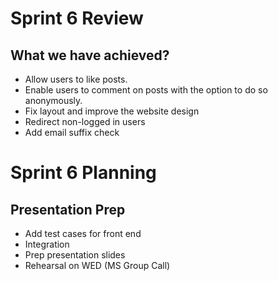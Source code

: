 # Sprint 6 Review

## What we have achieved?

- Allow users to like posts.
- Enable users to comment on posts with the option to do so anonymously.
- Fix layout and improve the website design 
- Redirect non-logged in users
- Add email suffix check

# Sprint 6 Planning

## Presentation Prep
- Add test cases for front end
- Integration
- Prep presentation slides
- Rehearsal on WED (MS Group Call)







